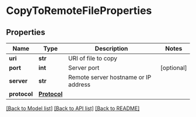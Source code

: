 # CopyToRemoteFileProperties

## Properties
Name | Type | Description | Notes
------------ | ------------- | ------------- | -------------
**uri** | **str** | URI of file to copy | 
**port** | **int** | Server port | [optional] 
**server** | **str** | Remote server hostname or IP address | 
**protocol** | [**Protocol**](Protocol.md) |  | 

[[Back to Model list]](../README.md#documentation-for-models) [[Back to API list]](../README.md#documentation-for-api-endpoints) [[Back to README]](../README.md)


